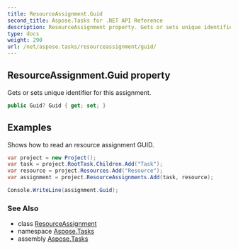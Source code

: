 ```yaml
---
title: ResourceAssignment.Guid
second_title: Aspose.Tasks for .NET API Reference
description: ResourceAssignment property. Gets or sets unique identifier for this assignment
type: docs
weight: 290
url: /net/aspose.tasks/resourceassignment/guid/
---
```

## ResourceAssignment.Guid property

Gets or sets unique identifier for this assignment.

```csharp
public Guid? Guid { get; set; }
```

## Examples

Shows how to read an resource assignment GUID.

```csharp
var project = new Project();
var task = project.RootTask.Children.Add("Task");
var resource = project.Resources.Add("Resource");
var assignment = project.ResourceAssignments.Add(task, resource);

Console.WriteLine(assignment.Guid);
```

### See Also

* class [ResourceAssignment](../)
* namespace [Aspose.Tasks](../../resourceassignment/)
* assembly [Aspose.Tasks](../../../)


